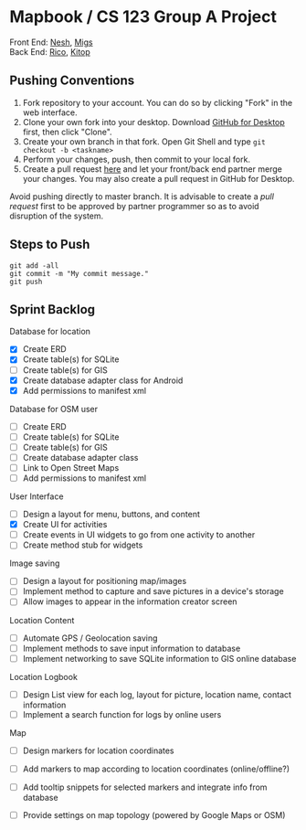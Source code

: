 # Mapbook / CS 123 Group A Project

Front End: [Nesh](github.com/nesh96), [Migs](github.com/CriousCat) <br>
Back End: [Rico](github.com/Hikari9), [Kitop](github.com/christofferkho)

## Pushing Conventions

1. Fork repository to your account. You can do so by clicking "Fork" in the web interface.
2. Clone your own fork into your desktop. Download [GitHub for Desktop](https://desktop.github.com/) first, then click "Clone".
3. Create your own branch in that fork. Open Git Shell and type `git checkout -b <taskname>`
4. Perform your changes, push, then commit to your local fork.
5. Create a pull request [here](https://github.com/Hikari9/mapbook/compare) and let your front/back end partner merge your changes.
You may also create a pull request in GitHub for Desktop.

Avoid pushing directly to master branch. It is advisable to create a *pull request* first to be approved by partner programmer so as to avoid disruption of the system.

## Steps to Push

```
git add -all
git commit -m "My commit message."
git push
```

## Sprint Backlog

Database for location
- [x] Create ERD
- [x] Create table(s) for SQLite
- [ ] Create table(s) for GIS
- [x] Create database adapter class for Android
- [x] Add permissions to manifest xml

Database for OSM user
- [ ] Create ERD
- [ ] Create table(s) for SQLite
- [ ] Create table(s) for GIS
- [ ] Create database adapter class
- [ ] Link to Open Street Maps
- [ ] Add permissions to manifest xml

User Interface
- [ ] Design a layout for menu, buttons, and content
- [x] Create UI for activities
- [ ] Create events in UI widgets to go from one activity to another
- [ ] Create method stub for widgets

Image saving
- [ ] Design a layout for positioning map/images
- [ ] Implement method to capture and save pictures in a device's storage
- [ ] Allow images to appear in the information creator screen

Location Content
- [ ] Automate GPS / Geolocation saving
- [ ] Implement methods to save input information to database
- [ ] Implement networking to save SQLite information to GIS online database

Location Logbook
- [ ] Design List view for each log, layout for picture, location name, contact information
- [ ] Implement a search function for logs by online users

Map
- [ ] Design markers for location coordinates
- [ ] Add markers to map according to location coordinates (online/offline?)
- [ ] Add tooltip snippets for selected markers and integrate info from database
- [ ] Provide settings on map topology (powered by Google Maps or OSM)



